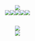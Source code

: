 <div align="center"><img src="https://capsule-render.vercel.app/api?type=waving&color=BDBDC8&height=150&section=header" /></div>

<div align="center"><img src="https://img.shields.io/badge/HTML-239120?style=for-the-badge&logo=html5&logoColor=white"/><img src="https://img.shields.io/badge/CSS-239120?&style=for-the-badge&logo=css3&logoColor=white"/><img src="https://img.shields.io/badge/JavaScript-F7DF1E?style=for-the-badge&logo=JavaScript&logoColor=white"/><img src="https://img.shields.io/badge/React-20232A?style=for-the-badge&logo=react&logoColor=61DAFB"/><img src="https://img.shields.io/badge/Vue.js-35495E?style=for-the-badge&logo=vue.js&logoColor=4FC08D"/></div>
<br><br>
<div align="center"><img src="https://github-readme-stats.vercel.app/api/top-langs/?username=JungNayoon&layout=compact"></div>


<div align="center"><img src="https://capsule-render.vercel.app/api?type=waving&color=BDBDC8&height=150&section=footer" /></div>














<!--
### Hi there 👋

**JungNayoon/JungNayoon** is a ✨ _special_ ✨ repository because its `README.md` (this file) appears on your GitHub profile.

Here are some ideas to get you started:

- 🔭 I’m currently working on ...
- 🌱 I’m currently learning ...
- 👯 I’m looking to collaborate on ...
- 🤔 I’m looking for help with ...
- 💬 Ask me about ...
- 📫 How to reach me: ...
- 😄 Pronouns: ...
- ⚡ Fun fact: ...
-->
